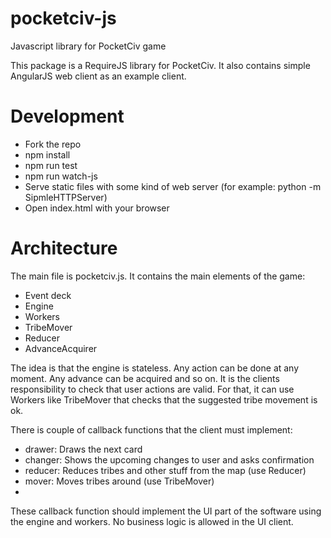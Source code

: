 pocketciv-js
============

Javascript library for PocketCiv game

This package is a RequireJS library for PocketCiv. It also contains simple AngularJS web client as an example client.

Development
========
- Fork the repo
- npm install
- npm run test
- npm run watch-js
- Serve static files with some kind of web server (for example: python -m SipmleHTTPServer)
- Open index.html with your browser

Architecture
=========

The main file is pocketciv.js. It contains the main elements of the game:
- Event deck
- Engine
- Workers
 - TribeMover
 - Reducer
 - AdvanceAcquirer

The idea is that the engine is stateless. Any action can be done at any moment. Any advance can be acquired and so on. It is the clients responsibility to check that user actions are valid. For that, it can use Workers like TribeMover that checks that the suggested tribe movement is ok.

There is couple of callback functions that the client must implement:
- drawer: Draws the next card
- changer: Shows the upcoming changes to user and asks confirmation 
- reducer: Reduces tribes and other stuff from the map (use Reducer)
- mover: Moves tribes around (use TribeMover)
- 
These callback function should implement the UI part of the software using the engine and workers. No business logic is allowed in the UI client.
